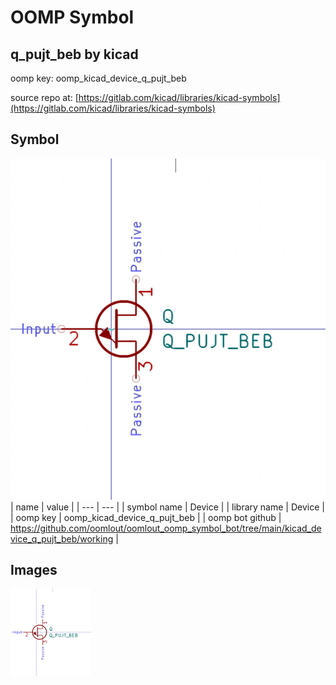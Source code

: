 # OOMP Symbol  
## q_pujt_beb  by kicad  
  
oomp key: oomp_kicad_device_q_pujt_beb  
  
source repo at: [https://gitlab.com/kicad/libraries/kicad-symbols](https://gitlab.com/kicad/libraries/kicad-symbols)  
## Symbol  
  
[![working.png](working_600.png)](working.png)  
| name | value | 
| --- | --- | 
| symbol name | Device | 
| library name | Device | 
| oomp key | oomp_kicad_device_q_pujt_beb | 
| oomp bot github | https://github.com/oomlout/oomlout_oomp_symbol_bot/tree/main/kicad_device_q_pujt_beb/working | 
## Images  
  
[![working.png](working_140.png)](working.png)  
